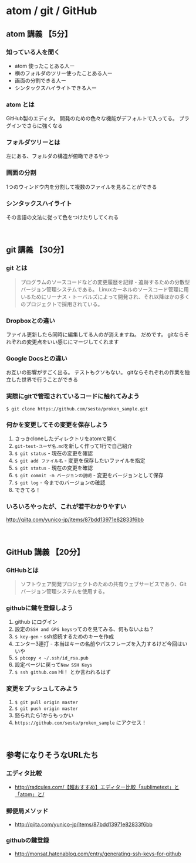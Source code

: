 # atom / git / GitHub

## atom 講義 【5分】
### 知っている人を聞く
* atom 使ったことある人ー
* 横のフォルダのツリー使ったことある人ー
* 画面の分割できる人ー
* シンタックスハイライトできる人ー

### atom とは
GitHub製のエディタ。
開発のための色々な機能がデフォルトで入ってる。
プラグインでさらに強くなる

### フォルダツリーとは
左にある、フォルダの構造が俯瞰できるやつ

### 画面の分割
1つのウィンドウ内を分割して複数のファイルを見ることができる

### シンタックスハイライト
その言語の文法に従って色をつけたりしてくれる


　
## git 講義 【30分】
### git とは
> プログラムのソースコードなどの変更履歴を記録・追跡するための分散型バージョン管理システムである。
> Linuxカーネルのソースコード管理に用いるためにリーナス・トーバルズによって開発され、それ以降ほかの多くのプロジェクトで採用されている。

### Dropboxとの違い
ファイル更新したら同時に編集してる人のが消えますね。
だめです。
gitならそれぞれの変更点をいい感じにマージしてくれます

### Google Docsとの違い
お互いの影響がすごく出る。
テストもクソもない。
gitならそれぞれの作業を独立した世界で行うことができる

### 実際にgitで管理されているコードに触れてみよう
`$ git clone https://github.com/sesta/proken_sample.git`

### 何かを変更してその変更を保存しよう
1. さっきcloneしたディレクトリをatomで開く
2. `git-test-ユーザ名.md`を新しく作って1行で自己紹介
3. `$ git status` - 現在の変更を確認
4. `$ git add ファイル名` - 変更を保存したいファイルを指定
5. `$ git status` - 現在の変更を確認
6. `$ git commit -m バージョンの説明` - 変更をバージョンとして保存
7. `$ git log` - 今までのバージョンの確認
8. できてる！

### いろいろやったが、これが若干わかりやすい
http://qiita.com/yunico-jp/items/87bdd13971e82833f6bb


　
## GitHub 講義 【20分】
### GitHubとは
> ソフトウェア開発プロジェクトのための共有ウェブサービスであり、Gitバージョン管理システムを使用する。

### githubに鍵を登録しよう
1. github にログイン
2. 設定の`SSH and GPG keys`ってのを見てみる、何もないよね？
3. `$ key-gen` - ssh接続するためのキーを作成
4. エンター3連打 - 本当はキーの名前やパスフレーズを入力するけど今回はいいや
5. `$ pbcopy < ~/.ssh/id_rsa.pub`
6. 設定ページに戻って`New SSH Keys`
7. `$ ssh github.com` Hi！ とか言われるはず

### 変更をプッシュしてみよう
1. `$ git pull origin master`
2. `$ git push origin master`
3. 怒られたら1からもっかい
4. `https://github.com/sesta/proken_sample` にアクセス！


　
## 参考になりそうなURLたち
### エディタ比較
* http://radcules.com/【超おすすめ】エディター比較「sublimetext」と「atom」と/
### 郵便局メソッド
* http://qiita.com/yunico-jp/items/87bdd13971e82833f6bb
### githubの鍵登録
* http://monsat.hatenablog.com/entry/generating-ssh-keys-for-github
